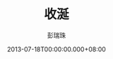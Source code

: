 ---
issue: 28
title: 收涎
author: 彭瑞珠
language: 四縣
date: 2013-07-18T00:00:00.000+08:00
topic: 懷想
difficulty: 2
wikidata: Q98095830
wikidata_link: https://www.wikidata.org/wiki/Q98095830
---